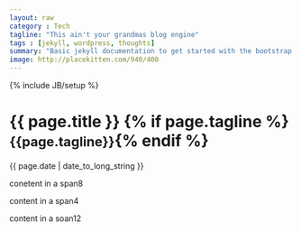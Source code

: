 ```yaml
---
layout: raw
category : Tech
tagline: "This ain't your grandmas blog engine"
tags : [jekyll, wordpress, thoughts]
summary: "Basic jekyll documentation to get started with the bootstrap setup"
image: http://placekitten.com/940/400
---
```

{% include JB/setup %}

<div class="page-header">
  <h1>{{ page.title }} {% if page.tagline %}<small>{{page.tagline}}</small>{% endif %}</h1>
</div>

<div class="row-fluid post-full">
  <div class="span12">
    <div class="date">
      <span>{{ page.date | date_to_long_string }}</span>
    </div>
    <div class="content">
      <p>conetent in a span8</p>
    </div>
  </div>
  <div class="span4">
    <p>content in a span4</p>
  </div>
  <div class="span12">
    <div class="content">
      <p>content in a soan12</p>
      <script src="https://gist.github.com/lilmuckers/5328432.js">
        //<!--
        //-->
      </script>
      <script src="https://gist.github.com/lilmuckers/5328532.js">
        //<!--
        //-->
      </script>
    </div>
  </div>
</div>
